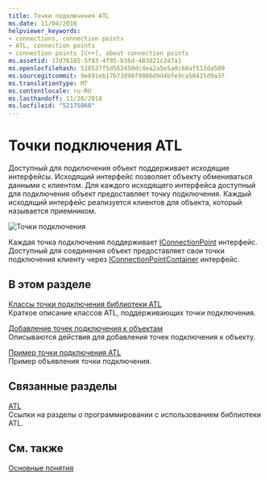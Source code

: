 ```yaml
---
title: Точки подключения ATL
ms.date: 11/04/2016
helpviewer_keywords:
- connections, connection points
- ATL, connection points
- connection points [C++], about connection points
ms.assetid: 17d76165-5f83-4f95-b36d-483821c247a1
ms.openlocfilehash: 520537f5d562450dc4ea2a5e5a0c68af513da509
ms.sourcegitcommit: 9e891eb17b73d98f9086d9d4bfe9ca50415d9a37
ms.translationtype: MT
ms.contentlocale: ru-RU
ms.lasthandoff: 11/20/2018
ms.locfileid: "52175060"
---
```

# <a name="atl-connection-points"></a>Точки подключения ATL

Доступный для подключения объект поддерживает исходящие интерфейсы. Исходящий интерфейс позволяет объекту обмениваться данными с клиентом. Для каждого исходящего интерфейса доступный для подключения объект предоставляет точку подключения. Каждый исходящий интерфейс реализуется клиентов для объекта, который называется приемником.

![Точки подключения](../atl/media/vc2zw31.gif "точек подключения")

Каждая точка подключения поддерживает [IConnectionPoint](/windows/desktop/api/ocidl/nn-ocidl-iconnectionpoint) интерфейс. Доступный для соединения объект предоставляет свои точки подключения клиенту через [IConnectionPointContainer](/windows/desktop/api/ocidl/nn-ocidl-iconnectionpointcontainer) интерфейс.

## <a name="in-this-section"></a>В этом разделе

[Классы точки подключения библиотеки ATL](../atl/atl-connection-point-classes.md)<br/>
Краткое описание классов ATL, поддерживающих точки подключения.

[Добавление точек подключения к объектам](../atl/adding-connection-points-to-an-object.md)<br/>
Описываются действия для добавления точек подключения к объекту.

[Пример точки подключения ATL](../atl/atl-connection-point-example.md)<br/>
Пример объявления точки подключения.

## <a name="related-sections"></a>Связанные разделы

[ATL](../atl/active-template-library-atl-concepts.md)<br/>
Ссылки на разделы о программировании с использованием библиотеки ATL.

## <a name="see-also"></a>См. также

[Основные понятия](../atl/active-template-library-atl-concepts.md)

